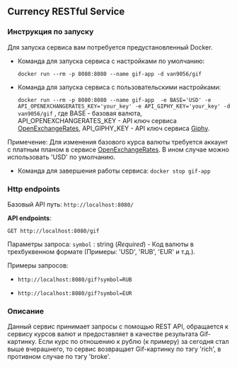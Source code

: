 ## Currency RESTful Service

### Инструкция по запуску

Для запуска сервиса вам потребуется предустановленный Docker.
- Команда для запуска сервиса с настройками по умолчанию:
  
   `docker run --rm -p 8080:8080 --name gif-app -d van9056/gif`
  

- Команда для запуска сервиса с пользовательскими настройками:

   `docker run --rm -p 8080:8080 --name gif-app 
  -e BASE='USD'
  -e API_OPENEXCHANGERATES_KEY='your_key'
  -e API_GIPHY_KEY='your_key'
  -d van9056/gif`
, где BASE - базовая валюта, 
  API_OPENEXCHANGERATES_KEY - API ключ сервиса [OpenExchangeRates](https://openexchangerates.org/),
  API_GIPHY_KEY - API ключ сервиса [Giphy](https://giphy.com/).
  
Примечение: Для изменения базового курса валюты требуется аккаунт с платным планом
в сервисе [OpenExchangeRates](https://openexchangerates.org/). В ином случае можно использовать 'USD' по умолчанию.
  
- Команда для завершения работы сервиса: 
  `docker stop gif-app`

### Http endpoints
Базовый API путь: `http://localhost:8080/`

**API endpoints**:

`GET http://localhost:8080/gif`

Параметры запроса:
`symbol` : string (_Required_) - Код валюты в трехбуквенном формате (Примеры: 'USD', 'RUB', 'EUR' и т.д.).


Примеры запросов:

- `http://localhost:8080/gif?symbol=RUB`
  
- `http://localhost:8080/gif?symbol=EUR`

### Описание
Данный сервис принимает запросы с помощью REST API, обращается к сервису курсов валют и 
предоставляет в качестве результата Gif-картинку. Если курс по отношению к рублю (к примеру) за 
сегодня стал выше вчерашнего, то сервис возвращает Gif-картинку по тэгу 'rich', в противном случае по тэгу 'broke'.